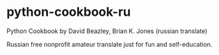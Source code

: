 # python-cookbook-ru
Python Cookbook by David Beazley, Brian K. Jones (russian translate)

Russian free nonprofit amateur translate just for fun and self-education.
